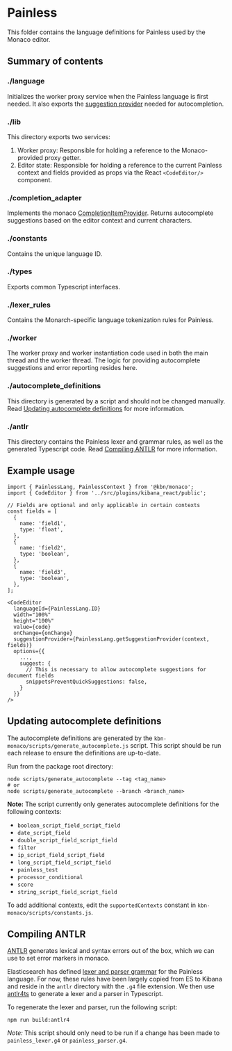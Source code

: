 # Painless

This folder contains the language definitions for Painless used by the Monaco editor.

## Summary of contents

### ./language

Initializes the worker proxy service when the Painless language is first needed. It also exports the [suggestion provider](https://microsoft.github.io/monaco-editor/api/interfaces/monaco.languages.completionitemprovider.html) needed for autocompletion.

### ./lib
This directory exports two services:

1. Worker proxy: Responsible for holding a reference to the Monaco-provided proxy getter.
2. Editor state: Responsible for holding a reference to the current Painless context and fields provided as props via the React `<CodeEditor/>` component.

### ./completion_adapter

Implements the monaco [CompletionItemProvider](https://microsoft.github.io/monaco-editor/api/interfaces/monaco.languages.completionitemprovider.html). Returns autocomplete suggestions based on the editor context and current characters.

### ./constants

Contains the unique language ID.

### ./types

Exports common Typescript interfaces.

### ./lexer_rules

Contains the Monarch-specific language tokenization rules for Painless.

### ./worker

The worker proxy and worker instantiation code used in both the main thread and the worker thread. The logic for providing autocomplete suggestions and error reporting resides here.

### ./autocomplete_definitions

This directory is generated by a script and should not be changed manually. Read [Updating autocomplete definitions](#updating-autocomplete-definitions) for more information.

### ./antlr
This directory contains the Painless lexer and grammar rules, as well as the generated Typescript code. Read [Compiling ANTLR](#compiling-ANTLR) for more information.

## Example usage

```
import { PainlessLang, PainlessContext } from '@kbn/monaco';
import { CodeEditor } from '../src/plugins/kibana_react/public';

// Fields are optional and only applicable in certain contexts
const fields = [
  {
    name: 'field1',
    type: 'float',
  },
  {
    name: 'field2',
    type: 'boolean',
  },
  {
    name: 'field3',
    type: 'boolean',
  },
];

<CodeEditor
  languageId={PainlessLang.ID}
  width="100%"
  height="100%"
  value={code}
  onChange={onChange}
  suggestionProvider={PainlessLang.getSuggestionProvider(context, fields)}
  options={{
    ...,
    suggest: {
      // This is necessary to allow autocomplete suggestions for document fields
      snippetsPreventQuickSuggestions: false,
    }
  }}
/>
```

## Updating autocomplete definitions

The autocomplete definitions are generated by the `kbn-monaco/scripts/generate_autocomplete.js` script. This script should be run each release to ensure the definitions are up-to-date. 

Run from the package root directory:

```
node scripts/generate_autocomplete --tag <tag_name>
# or
node scripts/generate_autocomplete --branch <branch_name>
```

**Note:** The script currently only generates autocomplete definitions for the following contexts:

  - `boolean_script_field_script_field`
  - `date_script_field`
  - `double_script_field_script_field`
  - `filter`
  - `ip_script_field_script_field`
  - `long_script_field_script_field`
  - `painless_test`
  - `processor_conditional`
  - `score`
  - `string_script_field_script_field`

To add additional contexts, edit the `supportedContexts` constant in `kbn-monaco/scripts/constants.js`.

## Compiling ANTLR

[ANTLR](https://www.antlr.org/) generates lexical and syntax errors out of the box, which we can use to set error markers in monaco. 

Elasticsearch has defined [lexer and parser grammar](https://github.com/elastic/elasticsearch/tree/master/modules/lang-painless/src/main/antlr) for the Painless language. For now, these rules have been largely copied from ES to Kibana and reside in the `antlr` directory with the `.g4` file extension. We then use [antlr4ts](https://github.com/tunnelvisionlabs/antlr4ts) to generate a lexer and a parser in Typescript.

To regenerate the lexer and parser, run the following script:

```
npm run build:antlr4
```

*Note:* This script should only need to be run if a change has been made to `painless_lexer.g4` or `painless_parser.g4`.
